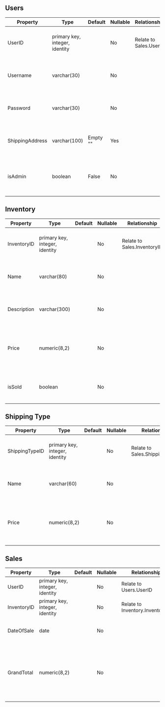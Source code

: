 ## Users

| Property        | Type                                | Default       | Nullable | Relationship                | Remarks                                            |
| --------------- | ----------------------------------- | ------------- | -------- | --------------------------- | -------------------------------------------------- |
| UserID          | primary key,<br />integer, identity |               | No       | Relate to<br />Sales.UserID | Key:<br />Initial Value = 1<br />Increment = 1     |
| Username        | varchar(30)                         |               | No       |                             | String with max<br />length of 30 characters       |
| Password        | varchar(30)                         |               | No       |                             | 6 characters minimum<br />is necessary             |
| ShippingAddress | varchar(100)                        | Empty<br />"" | Yes      |                             | String with max<br />length of 100 characters      |
| isAdmin         | boolean                             | False         | No       |                             | True or False <br />values for user's admin status |

## Inventory

| Property    | Type                                | Default | Nullable | Relationship                     | Remarks                                                      |
| ----------- | ----------------------------------- | ------- | -------- | -------------------------------- | ------------------------------------------------------------ |
| InventoryID | primary key,<br />integer, identity |         | No       | Relate to<br />Sales.InventoryID | Key:<br />Initial Value = 1<br />Increment = 1               |
| Name        | varchar(80)                         |         | No       |                                  | String with max<br />length of 80 characters                 |
| Description | varchar(300)                        |         | No       |                                  | String with max<br />length of 300 characters                |
| Price       | numeric(8,2)                        |         | No       |                                  | Numeric value with<br />max total of 8 digits; <br />has 2 decimal points |
| isSold      | boolean                             |         | No       |                                  | True or False <br />values for sold status                   |



## Shipping Type

| Property       | Type                                | Default | Nullable | Relationship                   | Remarks                                                      |
| -------------- | ----------------------------------- | ------- | -------- | ------------------------------ | ------------------------------------------------------------ |
| ShippingTypeID | primary key,<br />integer, identity |         | No       | Relate to Sales.ShippingTypeID | Key:<br />Initial Value = 1<br />Increment = 1               |
| Name           | varchar(60)                         |         | No       |                                | String with max<br />length of 60 characters                 |
| Price          | numeric(8,2)                        |         | No       |                                | Numeric value with<br />max total of 8 digits; <br />has 2 decimal points |



## Sales

| Property    | Type                                | Default | Nullable | Relationship                         | Remarks                                                      |
| ----------- | ----------------------------------- | ------- | -------- | ------------------------------------ | ------------------------------------------------------------ |
| UserID      | primary key,<br />integer, identity |         | No       | Relate to <br />Users.UserID         |                                                              |
| InventoryID | primary key,<br />integer, identity |         | No       | Relate to<br />Inventory.InventoryID |                                                              |
| DateOfSale  | date                                |         | No       |                                      | Format: YYYY-MM<br />-DD.                                    |
| GrandTotal  | numeric(8,2)                        |         | No       |                                      | Numeric value with<br />max total of 8 digits; <br />has 2 decimal points |


